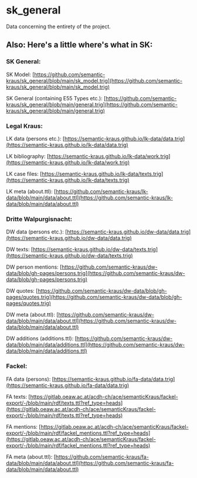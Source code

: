 # sk_general
Data concerning the entirety of the project.

## Also: Here's a little where's what in SK:

### SK General:
SK Model: [https://github.com/semantic-kraus/sk_general/blob/main/sk_model.trig](https://github.com/semantic-kraus/sk_general/blob/main/sk_model.trig)

SK General (containing E55 Types etc.): [https://github.com/semantic-kraus/sk_general/blob/main/general.trig](https://github.com/semantic-kraus/sk_general/blob/main/general.trig)

### Legal Kraus:
LK data (persons etc.): [https://semantic-kraus.github.io/lk-data/data.trig](https://semantic-kraus.github.io/lk-data/data.trig)

LK bibliography: [https://semantic-kraus.github.io/lk-data/work.trig](https://semantic-kraus.github.io/lk-data/work.trig)

LK case files: [https://semantic-kraus.github.io/lk-data/texts.trig](https://semantic-kraus.github.io/lk-data/texts.trig)

LK meta (about.ttl): [https://github.com/semantic-kraus/lk-data/blob/main/data/about.ttl](https://github.com/semantic-kraus/lk-data/blob/main/data/about.ttl)

### Dritte Walpurgisnacht:
DW data (persons etc.): [https://semantic-kraus.github.io/dw-data/data.trig](https://semantic-kraus.github.io/dw-data/data.trig)

DW texts: [https://semantic-kraus.github.io/dw-data/texts.trig](https://semantic-kraus.github.io/dw-data/texts.trig)

DW person mentions: [https://github.com/semantic-kraus/dw-data/blob/gh-pages/persons.trig](https://github.com/semantic-kraus/dw-data/blob/gh-pages/persons.trig)

DW quotes: [https://github.com/semantic-kraus/dw-data/blob/gh-pages/quotes.trig](https://github.com/semantic-kraus/dw-data/blob/gh-pages/quotes.trig)

DW meta (about.ttl): [https://github.com/semantic-kraus/dw-data/blob/main/data/about.ttl](https://github.com/semantic-kraus/dw-data/blob/main/data/about.ttl)

DW additions (additions.ttl): [https://github.com/semantic-kraus/dw-data/blob/main/data/additions.ttl](https://github.com/semantic-kraus/dw-data/blob/main/data/additions.ttl)


### Fackel:
FA data (persons): [https://semantic-kraus.github.io/fa-data/data.trig](https://semantic-kraus.github.io/fa-data/data.trig)

FA texts: [https://gitlab.oeaw.ac.at/acdh-ch/ace/semanticKraus/fackel-export/-/blob/main/rdf/texts.ttl?ref_type=heads](https://gitlab.oeaw.ac.at/acdh-ch/ace/semanticKraus/fackel-export/-/blob/main/rdf/texts.ttl?ref_type=heads)

FA mentions: [https://gitlab.oeaw.ac.at/acdh-ch/ace/semanticKraus/fackel-export/-/blob/main/rdf/fackel_mentions.ttl?ref_type=heads](https://gitlab.oeaw.ac.at/acdh-ch/ace/semanticKraus/fackel-export/-/blob/main/rdf/fackel_mentions.ttl?ref_type=heads)

FA meta (about.ttl): [https://github.com/semantic-kraus/fa-data/blob/main/data/about.ttl](https://github.com/semantic-kraus/fa-data/blob/main/data/about.ttl)

